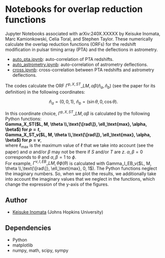 # Notebooks for overlap reduction functions

Jupyter Notebooks associated with arXiv:240X.XXXXX by Keisuke Inomata, Marc Kamionkowski, Celia Toral, and Stephen Taylor.
These numerically calculate the overlap reduction functions (ORFs) for the redshift modification in pulsar timing array (PTA) and the deflections in astrometry.

- [auto_pta.ipynb](auto_pta.ipynb): auto-correlation of PTA redshifts. 
- [auto_astrometry.ipynb](auto_astrometry.ipynb): auto-correlation of astrometry deflections. 
- [cross.ipynb](cross.ipynb): cross-correlation between PTA redshifts and astrometry deflections. 

The codes calculate the ORF $\Gamma^{p,X,ST}\_{LM,\alpha\beta}(\hat n_a, \hat n_b)$ (see the paper for its definition) in the following coordinates:  

$$
  \hat n_a = (0,0,1),\  \hat n_b = (\sin \theta, 0, \cos \theta).
$$  

In this coordinate choice, $\Gamma^{p,X,ST}\_{LM,\alpha\beta}$ is calculated by the following Python functions:  
**Gamma_X_ST($L, M, \theta \\,\text{\[rad\]}, \ell_\text{max}, \alpha, \beta$) for $p = t$,**  
**Gamma_X_ST_v($L, M, \theta \\,\text{\[rad\]}, \ell_\text{max}, \alpha, \beta$) for $p = v$**,  
where $\ell_\text{max}$ is the maximum value of $\ell$ that we take into account (see the paper) and $\alpha$ and/or $\beta$ may not be there if $S$ and/or $T$ are $z$. $\alpha,\beta = 0$ corresponds to $\theta$ and $\alpha,\beta = 1$ to $\phi$.  
For example, $\Gamma^{v,I,EB}\_{LM,\theta \phi}(\theta)$ is calculated with Gamma_I_EB_v($L, M, \theta \\,\text{\[rad\]}, \ell_\text{max}, 0, 1$). 
The Python functions neglect the imaginary numbers. So, when we plot the results, we additionally take into account the imaginary values that we neglect in the functions, which change the expression of the y-axis of the figures.  



## Author
- [Keisuke Inomata](mailto:kinomat1@jhu.edu) (Johns Hopkins University)

## Dependencies
- Python
- matplotlib
- numpy, math, scipy, sympy

